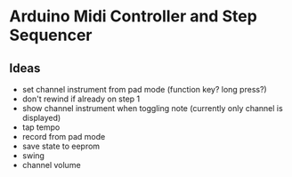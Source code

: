 # Arduino Midi Controller and Step Sequencer


## Ideas

* set channel instrument from pad mode (function key? long press?)
* don't rewind if already on step 1
* show channel instrument when toggling note (currently only channel is displayed)
* tap tempo
* record from pad mode
* save state to eeprom
* swing
* channel volume